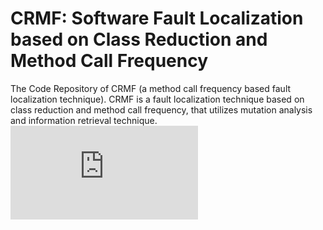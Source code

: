 # CRMF: Software Fault Localization based on Class Reduction and Method Call Frequency
The Code Repository of CRMF (a method call frequency based fault localization technique).
CRMF is a fault localization technique based on class reduction and method call frequency, that utilizes mutation analysis and information retrieval technique.
![avatar](https://github.com/HengyuanLiu/CRMF/CRMF-framework.pdf)
